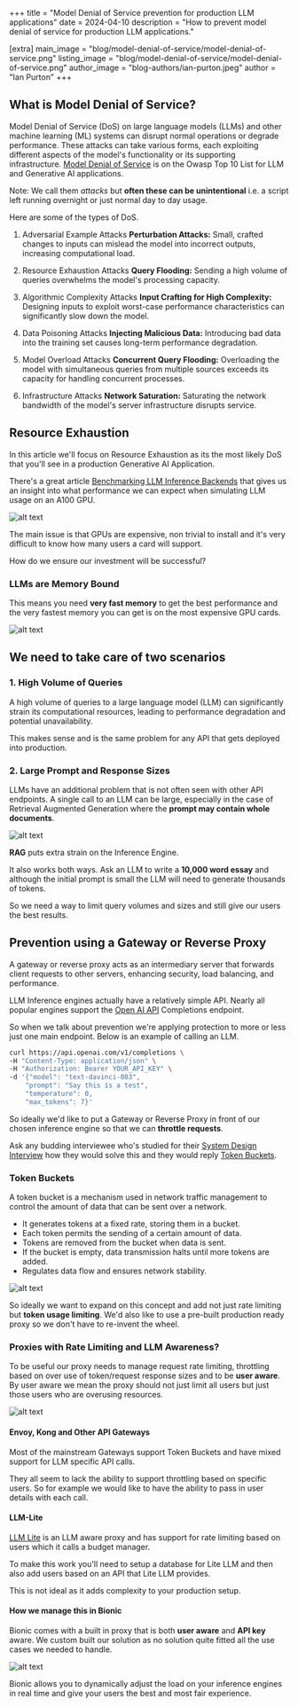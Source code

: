 +++
title = "Model Denial of Service prevention for  production LLM applications"
date = 2024-04-10
description = "How to prevent model denial of service for production LLM applications."

[extra]
main_image = "blog/model-denial-of-service/model-denial-of-service.png"
listing_image = "blog/model-denial-of-service/model-denial-of-service.png"
author_image = "blog-authors/ian-purton.jpeg"
author = "Ian Purton"
+++

## What is Model Denial of Service?

Model Denial of Service (DoS) on large language models (LLMs) and other machine learning (ML) systems can disrupt normal operations or degrade performance. These attacks can take various forms, each exploiting different aspects of the model's functionality or its supporting infrastructure. [Model Denial of Service](https://genai.owasp.org/llmrisk/llm04-model-denial-of-service/) is on the Owasp Top 10 List for LLM and Generative AI applications.

Note: We call them *attacks* but **often these can be unintentional** i.e. a script left running overnight or just normal day to day usage.

Here are some of the types of DoS. 

1. Adversarial Example Attacks
**Perturbation Attacks:** Small, crafted changes to inputs can mislead the model into incorrect outputs, increasing computational load.

2. Resource Exhaustion Attacks
**Query Flooding:** Sending a high volume of queries overwhelms the model's processing capacity.

3. Algorithmic Complexity Attacks
**Input Crafting for High Complexity:** Designing inputs to exploit worst-case performance characteristics can significantly slow down the model.

4. Data Poisoning Attacks
**Injecting Malicious Data:** Introducing bad data into the training set causes long-term performance degradation.

5. Model Overload Attacks
**Concurrent Query Flooding:** Overloading the model with simultaneous queries from multiple sources exceeds its capacity for handling concurrent processes.

6. Infrastructure Attacks
**Network Saturation:** Saturating the network bandwidth of the model's server infrastructure disrupts service.

## Resource Exhaustion

In this article we'll focus on Resource Exhaustion as its the most likely DoS that you'll see in a production Generative AI Application.

There's a great article [Benchmarking LLM Inference Backends](https://www.bentoml.com/blog/benchmarking-llm-inference-backends) that gives us an insight into what performance we can expect when simulating LLM usage on an A100 GPU.

![alt text](nvidia-a100-80gb.jpg "Nvidia A100")

The main issue is that GPUs are expensive, non trivial to install and it's very difficult to know how many users a card will support.

How do we ensure our investment will be successful?

### LLMs are Memory Bound

This means you need **very fast memory** to get the best performance and the very fastest memory you can get is on the most expensive GPU cards.

![alt text](llama3_70b_performance.png "LLM Performance and Rate Limiting")

## We need to take care of two scenarios

### 1. High Volume of Queries

A high volume of queries to a large language model (LLM) can significantly strain its computational resources, leading to performance degradation and potential unavailability. 

This makes sense and is the same problem for any API that gets deployed into production.

### 2. Large Prompt and Response Sizes

LLMs have an additional problem that is not often seen with other API endpoints. A single call to an LLM can be large, especially in the case of Retrieval Augmented Generation where the **prompt may contain whole documents**.

![alt text](rag-arch.png "RAG Architecturey")

**RAG** puts extra strain on the Inference Engine.

It also works both ways. Ask an LLM to write a __10,000 word essay__ and although the initial prompt is small the LLM will need to generate thousands of tokens.

So we need a way to limit query volumes and sizes and still give our users the best results.

## Prevention using a Gateway or Reverse Proxy

A gateway or reverse proxy acts as an intermediary server that forwards client requests to other servers, enhancing security, load balancing, and performance.

LLM Inference engines actually have a relatively simple API. Nearly all popular engines support the [Open AI API](https://platform.openai.com/docs/api-reference/completions) Completions endpoint.

So when we talk about prevention we're applying protection to more or less just one main endpoint. Below is an example of calling an LLM.

```sh
curl https://api.openai.com/v1/completions \
-H "Content-Type: application/json" \
-H "Authorization: Bearer YOUR_API_KEY" \
-d '{"model": "text-davinci-003", 
    "prompt": "Say this is a test", 
    "temperature": 0, 
    "max_tokens": 7}'
```

So ideally we'd like to put a Gateway or Reverse Proxy in front of our chosen inference engine so that we can **throttle requests**.

Ask any budding interviewee who's studied for their [System Design Interview](https://interviewing.io/guides/system-design-interview) how they would solve this and they would reply [Token Buckets](https://en.wikipedia.org/wiki/Token_bucket).

### Token Buckets

A token bucket is a mechanism used in network traffic management to control the amount of data that can be sent over a network.

- It generates tokens at a fixed rate, storing them in a bucket.
- Each token permits the sending of a certain amount of data.
- Tokens are removed from the bucket when data is sent.
- If the bucket is empty, data transmission halts until more tokens are added.
- Regulates data flow and ensures network stability.

![alt text](token-bucket.webp "Token Buckets")

So ideally we want to expand on this concept and add not just rate limiting but **token usage limiting**. We'd also like to use a pre-built production ready proxy so we don't have to re-invent the wheel.

### Proxies with Rate Limiting and LLM Awareness?

To be useful our proxy needs to manage request rate limiting, throttling based on over use of token/request response sizes and to be **user aware**. By user aware we mean the proxy should not just limit all users but just those users who are overusing resources.

![alt text](rate-limiter.jpeg "Rate Limiting")

#### Envoy, Kong and Other API Gateways

Most of the mainstream Gateways support Token Buckets and have mixed support for LLM specific API calls.

They all seem to lack the ability to support throttling based on specific users. So for example we would like to have the ability to pass in user details with each call.

#### LLM-Lite

[LLM Lite](https://www.litellm.ai) is an LLM aware proxy and has support for rate limiting based on users which it calls a budget manager.

To make this work you'll need to setup a database for Lite LLM and then also add users based on an API that Lite LLM provides.

This is not ideal as it adds complexity to your production setup.

#### How we manage this in Bionic

Bionic comes with a built in proxy that is both **user aware** and **API key** aware. We custom built our solution as no solution quite fitted all the use cases we needed to handle.

![alt text](bionic-limits.png "Bionic Token Limits")

Bionic allows you to dynamically adjust the load on your inference engines in real time and give your users the best and most fair experience.